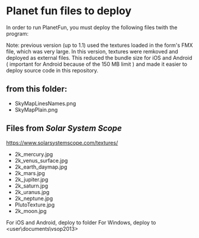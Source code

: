 # Planet fun files to deploy 
In order to run PlanetFun, you must deploy the following files twith the program:

Note: previous version (up to 1.1) used the textures loaded in the form's FMX file, which was very large.
In this version, textures were remkoved and deployed as external files. 
This reduced the bundle size for iOS and Android ( important for Android because of the 150 MB limit )
and made it easier to deploy source code in this repository.

## from this folder:
* SkyMapLinesNames.png
* SkyMapPlain.png

## Files from  *Solar System Scope*
https://www.solarsystemscope.com/textures/

* 2k_mercury.jpg      
* 2k_venus_surface.jpg
* 2k_earth_daymap.jpg 
* 2k_mars.jpg         
* 2k_jupiter.jpg      
* 2k_saturn.jpg       
* 2k_uranus.jpg       
* 2k_neptune.jpg      
* PlutoTexture.jpg    
* 2k_moon.jpg    

For iOS and Android, deploy to <documents> folder
For Windows, deploy to <user\documents\vsop2013\>
